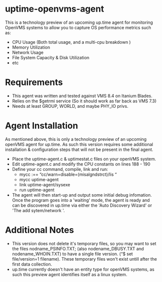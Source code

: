 uptime-openvms-agent
====================

This is a technology preview of an upcoming up.time agent for monitoring OpenVMS systems to allow you to capture OS performance metrics such as:  

 - CPU Usage (Both total usage, and a multi-cpu breakdown )
 - Memory Utilization
 - Network Usage
 - File System Capacity & Disk Utilization 
 - etc

Requirements
============

 - This agent was written and tested against VMS 8.4 on Itanium Blades. 
 - Relies on the $getrmi service (So it should work as far back as VMS 7.3)
 - Needs at least GROUP, WORLD, and maybe PHY_IO privs. 


Agent Installation
==================

 As mentioned above, this is only a technology preview of an upcoming openVMS agent for up.time. As such this version requires some additional installation & configuration steps that will not be present in the final agent.

 - Place the uptime-agent.c & uptimestat.c files on your openVMS system.
 - Edit uptime-agent.c and modify the CPU constants on lines 188 - 190
 - Define your cc command, compile, link and run:
     - mycc :== “cc/warn=disable=(misalgndstrct)/lis “
     - mycc uptime-agent
     - link uptime-agent/sysexe
     - run uptime-agent
 - The agent will then start-up and output some initial debug infomation. Once the program goes into a 'waiting' mode, the agent is ready and can be discovered in up.time via either the 'Auto Discovery Wizard' or 'The add sytem/network '. 


Additional Notes
================

 - This version does not delete it's temporary files, so you may want to set the files nodname\_PSINFO.TXT; (also nodename\_DBUSY.TXT and nodename_WHOIN.TXT) to have a single file version.  (“$ set file/version=1 filename). These temporary files won't exist untill after the first data collection.
 - up.time currently doesn't have an entity type for openVMS systems, as such this preview agent identifies itself as a linux system. 
 
 
